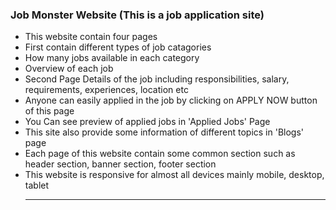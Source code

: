 ### Job Monster Website (This is a job application site)
<ul>
<li>This website contain four pages</li>
<li>First contain different types of job catagories</li>
<li>How many jobs available in each category</li>
<li>Overview of each job</li>
<li>Second Page Details of the job including responsibilities, salary, requirements, experiences, location etc</li>
<li>Anyone can easily applied in the job by clicking on APPLY NOW button of this page</li>
<li>You Can see preview of applied jobs in 'Applied Jobs' Page</li>
<li>This site also provide some information of different topics in 'Blogs' page</li>
<li>Each page of this website contain some common section such as header section, banner section, footer section</li>
<li>This website is responsive for almost all devices mainly mobile, desktop, tablet</li>
<hr />

</ul>